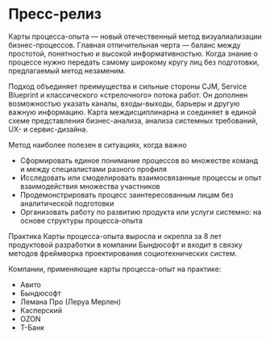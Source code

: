 # Пресс-релиз

Карты процесса-опыта — новый отечественный метод визуалиализации бизнес-процессов. Главная отличительная черта — баланс между простотой, понятностью и высокой информативностью. Когда знание о процессе нужно передать самому широкому кругу лиц без подготовки, предлагаемый метод незаменим.

Подход объединяет преимущества и сильные стороны CJM, Service Blueprint и классического «стрелочного» потока работ. Он дополнен возможностью указать каналы, входы-выходы, барьеры и другую важную информацию. Карта междисциплинарна и соединяет в единой схеме представления бизнес-анализа, анализа системных требований, UX- и сервис-дизайна.&#x20;

Метод наиболее полезен в ситуациях, когда важно

* Сформировать единое понимание процессов во множестве команд и между специалистами разного профиля
* Исследовать или смоделировать взаимосвязанные процессы и опыт взаимодействия множества участников
* Продемонстрировать процесс заинтересованным лицам без аналитической подготовки
* Организовать работу по развитию продукта или услуги системно: на основе структуры процесса-опыта

Практика Карты процесса-опыта выросла и окрепла за 8 лет продуктовой разработки в компании Бындюсофт и входит в связку методов фреймворка проектирования социотехнических систем.



Компании, применяющие карты процесса-опыт на практике:

* Авито
* Бындюсофт
* Лемана Про (Леруа Мерлен)
* Касперский
* OZON
* Т-Банк
